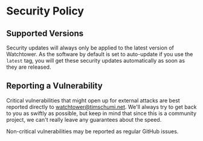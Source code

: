 # Security Policy

## Supported Versions

Security updates will always only be applied to the latest version of Watchtower.
As the software by default is set to auto-update if you use the `latest` tag, you will get these security updates automatically as soon as they are released.

## Reporting a Vulnerability

Critical vulnerabilities that might open up for external attacks are best reported directly to watchtower@timschumi.net.
We'll always try to get back to you as swiftly as possible, but keep in mind that since this is a community project, we can't really leave any guarantees about the speed.

Non-critical vulnerabilities may be reported as regular GitHub issues.
